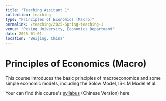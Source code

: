 ```yaml
---
title: "Teaching Assitant 1"
collection: teaching
type: "Principles of Economics (Macro)"
permalink: /teaching/2025-Spring-teaching-1
venue: "Peking University, Economics Department"
date: 2025-01-01
location: "Beijing, China"
---
```



Principles of Economics (Macro) 
======
This course introduces the basic principles of macroeconomics and some simple economic models, including the Solow Model, IS-LM Model et al.

Your can find this course's [syllabus](/files/syllabus_2025.pdf) (Chinese Version) here
